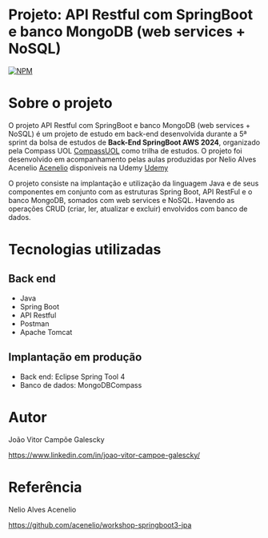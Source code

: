 # Projeto: API Restful com SpringBoot e banco MongoDB (web services + NoSQL)
[![NPM](https://img.shields.io/npm/l/react)](https://github.com/Joaogalescky/Workshop-springboot-mongodb/blob/main/LICENSE) 

# Sobre o projeto

O projeto API Restful com SpringBoot e banco MongoDB (web services + NoSQL) é um projeto de estudo em back-end desenvolvida durante a 5ª sprint da bolsa de estudos de **Back-End SpringBoot AWS 2024**, organizado pela Compass UOL [CompassUOL](https://compass.uol/en/home/) como trilha de estudos.
O projeto foi desenvolvido em acompanhamento pelas aulas produzidas por Nelio Alves Acenelio [Acenelio](https://github.com/acenelio) disponiveis na Udemy [Udemy](https://www.udemy.com/user/nelio-alves/?kw=Nelio&src=sac)

O projeto consiste na implantação e utilização da linguagem Java e de seus componentes em conjunto com as estruturas Spring Boot, API RestFul e o banco MongoDB, somados com web services e NoSQL. Havendo as operações CRUD (criar, ler, atualizar e excluir) envolvidos com banco de dados.

# Tecnologias utilizadas
## Back end
- Java
- Spring Boot
- API Restful
- Postman
- Apache Tomcat
## Implantação em produção
- Back end: Eclipse Spring Tool 4
- Banco de dados: MongoDBCompass

# Autor

João Vitor Campõe Galescky

https://www.linkedin.com/in/joao-vitor-campoe-galescky/

# Referência

Nelio Alves Acenelio

https://github.com/acenelio/workshop-springboot3-jpa
